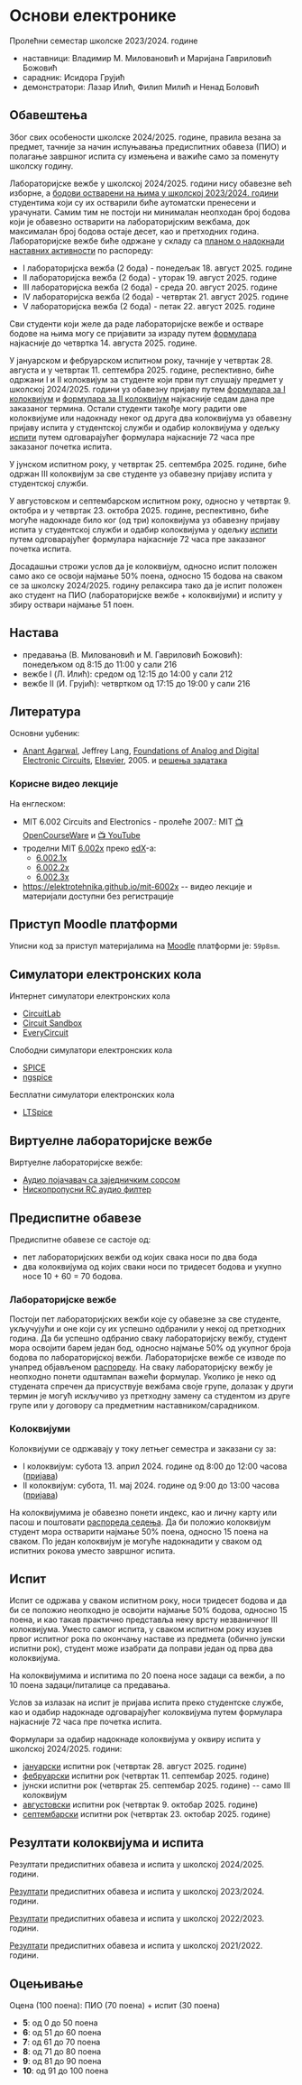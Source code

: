 # Основи електронике

Пролећни семестар школске 2023/2024. године
* наставници: Владимир М. Миловановић и Маријана Гавриловић Божовић
* сарадник: Исидора Грујић
* демонстратори: Лазар Илић, Филип Милић и Ненад Боловић

## Обавештења

Због свих особености школске 2024/2025. године, правила везана за предмет, тачније за начин испуњавања предиспитних обавеза (ПИО) и полагање завршног испита су измењена и важиће само за поменуту школску годину.

Лабораторијске вежбе у школској 2024/2025. години нису обавезне већ изборне, а [бодови остварени на њима у школској 2023/2024. години](https://docs.google.com/spreadsheets/d/1_9OpwFrf_P7iSZQBNnsroadpRf3pg2pqaIGEC2hEksQ/edit?gid=2049480739) студентима који су их остварили биће аутоматски пренесени и урачунати. Самим тим не постоји ни минималан неопходан број бодова који је обавезно остварити на лабораторијским вежбама, док максималан број бодова остаје десет, као и претходних година. Лабораторијске вежбе биће одржане у складу са [планом о надокнади наставних активности](https://www.fin.kg.ac.rs/images/2024/09/30/Raspored_nastavnih_aktivnosti_2024-2025.pdf) по распореду:
* I лабораторијска вежба (2 бода) - понедељак 18. август 2025. године
* II лабораторијска вежба (2 бода) - уторак 19. август 2025. године
* III лабораторијска вежба (2 бода) - среда 20. август 2025. године
* IV лабораторијска вежба (2 бода) - четвртак 21. август 2025. године
* V лабораторијска вежба (2 бода) - петак 22. август 2025. године

Сви студенти који желе да раде лабораторијске вежбе и остваре бодове на њима могу се пријавити за израду путем [формулара](https://docs.google.com/forms/d/e/1FAIpQLSfa3XA3L64oURhdX8X-k4mw4Z-8UmuIWAUYwmzW176ydxwk6w/viewform?usp=header) најкасније до четвртка 14. августа 2025. године.

У јануарском и фебруарском испитном року, тачније у четвртак 28. августа и у четвртак 11. септембра 2025. године, респективно, биће одржани I и II колоквијум за студенте који први пут слушају предмет у школској 2024/2025. години уз обавезну пријаву путем [формулара за I колоквијум](https://docs.google.com/forms/d/e/1FAIpQLSc51ZAlqY6egENCH21zkv5lP8MEvSOtxJLuW_YgE-NVKBQjeA/viewform) и [формулара за II колоквијум](https://docs.google.com/forms/d/e/1FAIpQLSfzfsvyASUBdzaMLJqR3iAYZFZi6uUkhL0xEuellalzS-147w/viewform) најкасније седам дана пре заказаног термина. Остали студенти такође могу радити ове колоквијуме или надокнаду неког од друга два колоквијума уз обавезну пријаву испита у студентској служби и одабир колоквијума у одељку [испити](#испит) путем одговарајућег формулара најкасније 72 часа пре заказаног почетка испита.

У јунском испитном року, у четвртак 25. септембра 2025. године, биће одржан III колоквијум за све студенте уз обавезну пријаву испита у студентској служби.

У августовском и септембарском испитном року, односно у четвртак 9. октобра и у четвртак 23. октобра 2025. године, респективно, биће могуће надокнаде било ког (од три) колоквијума уз обавезну пријаву испита у студентској служби и одабир колоквијума у одељку [испити](#испити) путем одговарајућег формулара најкасније 72 часа пре заказаног почетка испита.

Досадашњи строжи услов да је колоквијум, односно испит положен само ако се освоји најмање 50% поена, односно 15 бодова на сваком се за школску 2024/2025. годину релаксира тако да је испит положен ако студент на ПИО (лабораторијске вежбе + колоквијуми) и испиту у збиру оствари најмање 51 поен.

## Настава

* предавања (В. Миловановић и М. Гавриловић Божовић): понедељком од 8:15 до 11:00 у сали 216
* вежбе I (Л. Илић): средом од 12:15 до 14:00 у сали 212
* вежбе II (И. Грујић): четвртком од 17:15 до 19:00 у сали 216

## Литература

Основни уџбеник:
* [Anant Agarwal](https://en.wikipedia.org/wiki/Anant_Agarwal), Jeffrey Lang, [Foundations of Analog and Digital Electronic Circuits](https://neurophysics.ucsd.edu/courses/physics_120/Agarwal%20and%20Lang%20(2005)%20Foundations%20of%20Analog%20and%20Digital.pdf), [Elsevier](https://booksite.elsevier.com/9781558607354), 2005. и [решења задатака](https://studylib.net/doc/25245965/anant-agarwal--solutions-to-exercises)

### Корисне видео лекције

На енглеском:
* MIT 6.002 Circuits and Electronics - пролеће 2007.: MIT [:tv: OpenCourseWare](https://ocw.mit.edu/courses/6-002-circuits-and-electronics-spring-2007) и [:tv: YouTube](https://www.youtube.com/playlist?list=PL9F74AFA03AA06A11)
* троделни MIT [6.002x](https://www.edx.org/xseries/mitx-circuits-and-electronics) преко [edX](https://www.edx.org)-а:
  * [6.002.1x](https://www.edx.org/course/circuits-and-electronics-1-basic-circuit-analysi-2)
  * [6.002.2x](https://www.edx.org/course/circuits-and-electronics-2-amplification-speed-a-2)
  * [6.002.3x](https://www.edx.org/course/circuits-and-electronics-3-applications-2)
* <https://elektrotehnika.github.io/mit-6002x> -- видео лекције и материјали доступни без регистрације

## Приступ Moodle платформи

Уписни код за приступ материјалима на [Moodle](http://moodle.fin.kg.ac.rs/) платформи је: `59p8sm`.

## Симулатори електронских кола

Интернет симулатори електронских кола
* [CircuitLab][CircuitLab]
* [Circuit Sandbox][Circuit-Sandbox]
* [EveryCircuit][EveryCircuit]

Слободни симулатори електронских кола
* [SPICE][SPICE]
* [ngspice][ngspice]

Бесплатни симулатори електронских кола
* [LTSpice][LTSpice]

[CircuitLab]: https://www.circuitlab.com
[Circuit-Sandbox]: https://spinningnumbers.org/circuit-sandbox
[EveryCircuit]: https://everycircuit.com

[SPICE]: http://bwrcs.eecs.berkeley.edu/Classes/IcBook/SPICE
[ngspice]: https://ngspice.sourceforge.io

[LTSpice]: https://www.analog.com/en/design-center/design-tools-and-calculators/ltspice-simulator.html

## Виртуелне лабораторијске вежбе

Виртуелне лабораторијске вежбе:
* [Аудио појачавач са заједничким сорсом](https://milovanovic.github.io/cs-audio-amp-lab/MOSFET-AMPLIFIER-EXPERIMENT.html)
* [Нископропусни RC аудио филтер](https://milovanovic.github.io/rc-filter-lab/Filtri.htm)

## Предиспитне обавезе

Предиспитне обавезе се састоје од:
* пет лабораторијских вежби од којих свака носи по два бода
* два колоквијума од којих сваки носи по тридесет бодова
и укупно носе 10 + 60 = 70 бодова.

### Лабораторијске вежбе

Постоји пет лабораторијских вежби које су обавезне за све студенте, укључујући и оне који су их успешно одбранили у некој од претходних година. Да би успешно одбранио сваку лабораторијску вежбу, студент мора освојити барем један бод, односно најмање 50% од укупног броја бодова по лабораторијској вежби. Лабораторијске вежбе се изводе по унапред објављеном [распореду](https://docs.google.com/spreadsheets/d/14zzuzkAiEkXLsqte0_oS3EruyLkkbYKeTNOijH62n_k). На сваку лабораторијску вежбу је неопходно понети одштампан важећи формулар. Уколико је неко од студената спречен да присуствује вежбама своје групе, долазак у други термин је могућ искључиво уз претходну замену са студентом из друге групе или у договору са предметним наставником/сарадником.

### Колоквијуми

Колоквијуми се одржавају у току летњег семестра и заказани су за:
* I колоквијум: субота 13. април 2024. године од 8:00 до 12:00 часова ([пријава](https://docs.google.com/forms/d/e/1FAIpQLSc17CjM7AZSIaGRLL3JV25NVwXW6OTr8iRW-VNyU2kqQ4b-ug/viewform))
* II колоквијум: субота, 11. мај 2024. године од 9:00 до 13:00 часова ([пријава](https://docs.google.com/forms/d/e/1FAIpQLSfFOxRS5IRPi0quVO_9_XCVvXprQtL8xNkEs5gd12ZmdN_HoA/viewform))

На колоквијумима је обавезно понети индекс, као и личну карту или пасош и поштовати [распореда седења](https://docs.google.com/spreadsheets/d/1iIDoG6VU6Yd2byr2_1xUH_fQ_dqpui5OLtbVQdB7w38). Да би положио колоквијум студент мора остварити најмање 50% поена, односно 15 поена на сваком. По један колоквијум је могуће надокнадити у сваком од испитних рокова уместо завршног испита.

## Испит

Испит се одржава у сваком испитном року, носи тридесет бодова и да би се положио неопходно је освојити најмање 50% бодова, односно 15 поена, и као такав практично представља неку врсту незваничног III колоквијума. Уместо самог испита, у сваком испитном року изузев првог испитног рока по окончању наставе из предмета (обично јунски испитни рок), студент може изабрати да поправи један од прва два колоквијума.

На колоквијумима и испитима по 20 поена носе задаци са вежби, а по 10 поена задаци/питалице са предавања.

Услов за излазак на испит је пријава испита преко студентске службе, као и одабир надокнаде одговарајућег колоквијума путем формулара најкасније 72 часа пре почетка испита.

Формулари за одабир надокнаде колоквијума у оквиру испита у школској 2024/2025. години:
* [јануарски](https://docs.google.com/forms/d/e/1FAIpQLScS9XqSlSFbu3jZlmQbfFwKWzKedIS8vsJ_brO9PYUdZkNuNg/viewform) испитни рок (четвртак 28. август 2025. године)
* [фебруарски](https://docs.google.com/forms/d/e/1FAIpQLScLmvMc0VL3q6n6CdL6fN-JgRBgZVpo6UFXAQPfDvbt_m4XjQ/viewform) испитни рок (четвртак 11. септембар 2025. године)
* јунски испитни рок (четвртак 25. септембар 2025. године) -- само III колоквијум
* [августовски](https://docs.google.com/forms/d/e/1FAIpQLSe_HmnhLZpc5LXAMEvAg35aeLSeHd404U8CQ9BHBktkzK8x1w/viewform) испитни рок (четвртак 9. октобар 2025. године)
* [септембарски](https://docs.google.com/forms/d/e/1FAIpQLSd6wlEUny0Ih9SPWYVne9_9N9DeLiv_3DBaUXNpPFf_LvfUxA/viewform) испитни рок (четвртак 23. октобар 2025. године)

## Резултати колоквијума и испита

Резултати предиспитних обавеза и испита у школској 2024/2025. години.

[Резултати](https://docs.google.com/spreadsheets/d/1_9OpwFrf_P7iSZQBNnsroadpRf3pg2pqaIGEC2hEksQ) предиспитних обавеза и испита у школској 2023/2024. години.

[Резултати](https://docs.google.com/spreadsheets/d/1aPrlpQMEOZL5vnOXDlogiOVSYT2iF8hv3CDHO493QXI) предиспитних обавеза и испита у школској 2022/2023. години.

[Резултати](https://docs.google.com/spreadsheets/d/1itNwLimSaMbI14gUMRV4P__rLVkMIvSJ-oJ9mmq7PbM) предиспитних обавеза и испита у школској 2021/2022. години.

## Оцењивање

Оцена (100 поена): ПИО (70 поена) + испит (30 поена)
* **5**: од 0 до 50 поена
* **6**: од 51 до 60 поена
* **7**: од 61 до 70 поена
* **8**: од 71 до 80 поена
* **9**: од 81 до 90 поена
* **10**: од 91 до 100 поена
